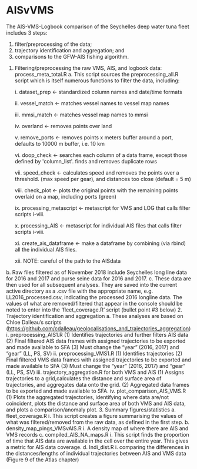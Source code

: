 # AISvVMS
The AIS-VMS-Logbook comparison of the Seychelles deep water tuna fleet includes 3 steps: 
1) filter/preprocessing of the data; 
2) trajectory identification and aggregation; and
3) comparisons to the GFW-AIS fishing algorithm.

1. Filtering/preprocessing the raw VMS, AIS, and logbook data: process_meta_total.R
  a. This script sources the preprocessing_all.R script which is itself numerous functions to filter the data, including:
  
    i. dataset_prep  <- standardized column names and date/time formats
  
    ii. vessel_match <- matches vessel names to vessel map names
  
    iii. mmsi_match   <- matches vessel map names to mmsi
  
    iv. overland         <- removes points over land
  
    v. remove_ports <- removes points x meters buffer around a port, defaults to 10000 m buffer, i.e. 10 km
    
    vi. doop_check   <- searches each column of a data frame, except those defined by 'column_list'. finds and removes duplicate rows
    
    vii. speed_check  <- calculates speed and removes the points over a threshold. (max speed per gear), and distances too close (default = 5 m)
    
    viii. check_plot     <- plots the original points with the remaining points overlaid on a map, including ports (green)
    
    ix. processing_metascript <- metascript for VMS and LOG that calls filter scripts i-viii.
    
    x. processing_AIS <- metascript for individual AIS files that calls filter scripts i-viii. 
    
    xi. create_ais_dataframe <- make a dataframe by combining (via rbind) all the individual AIS files.
    
    xii. NOTE: careful of the path to the AISdata
  
  b. Raw files filtered as of November 2018 include Seychelles long line data for 2016 and 2017 and purse seine data for 2016 and 2017.
c. These data are then used for all subsequent analyses. They are saved into the current active directory as a .csv file with the appropriate name, e.g. LL2016_processed.csv, indicating the processed 2016 longline data. The values of what are removed/filtered that appear in the console should be noted to enter into the ‘fleet_coverage.R’ script (bullet point #3 below)
2. Trajectory identification and aggregation
a. These analyses are based on Chloe Dalleau’s scripts (https://github.com/cdalleau/geolocalisations_and_trajectories_aggregation)
i. preprocessing_AIS1.R
(1) Identifies trajectories and further filters AIS data
(2) Final filtered AIS data frames with assigned trajectories to be exported and made available to SFA
(3) Must change the “year” (2016, 2017) and “gear” (LL, PS, SV)
ii. preprocessing_VMS1.R
(1) Identifies trajectories
(2) Final filtered VMS data frames with assigned trajectories to be exported and made available to SFA
(3) Must change the “year” (2016, 2017) and “gear” (LL, PS, SV)
iii. trajectory_aggregation.R for both VMS and AIS
(1) Assigns trajectories to a grid,calculates the distance and surface area of trajectories, and aggregates data onto the grid.
(2) Aggregated data frames to be exported and made available to SFA.
iv. plot_comparison_AIS_VMS.R
(1) Plots the aggregated trajectories, identifying where data are/not coincident, plots the distance and surface area of both VMS and AIS data, and plots a comparison/anomaly plot.
3. Summary figures/statistics
a. fleet_coverage.R
i. This script creates a figure summarising the values of what was filtered/removed from the raw data, as defined in the first step.
b. density_map_pings_VMSvAIS.R
i. A density map of where there are AIS and VMS records
c. compiled_AIS_NA_maps.R
i. This script finds the proportion of time that AIS data are available in the cell over the entire year. This gives a metric for AIS data coverage. 
d. Indi_dist.R
i. comparing the differences in the distances/lengths of individual trajectories between AIS and VMS data (Figure 9 of the Atlas chapter)





